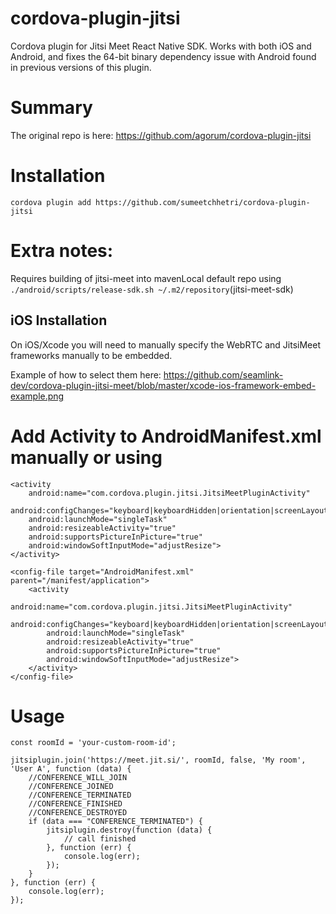 # cordova-plugin-jitsi
Cordova plugin for Jitsi Meet React Native SDK. Works with both iOS and Android, and fixes the 64-bit binary dependency issue with Android found in previous versions of this plugin.

# Summary 
The original repo is here: https://github.com/agorum/cordova-plugin-jitsi

# Installation
`cordova plugin add https://github.com/sumeetchhetri/cordova-plugin-jitsi`

# Extra notes:

Requires building of jitsi-meet into mavenLocal default repo using ``` ./android/scripts/release-sdk.sh ~/.m2/repository ```(jitsi-meet-sdk)

## iOS Installation
On iOS/Xcode you will need to manually specify the WebRTC and JitsiMeet frameworks manually to be embedded.

Example of how to select them here: https://github.com/seamlink-dev/cordova-plugin-jitsi-meet/blob/master/xcode-ios-framework-embed-example.png

# Add Activity to AndroidManifest.xml manually or using 
```
<activity
    android:name="com.cordova.plugin.jitsi.JitsiMeetPluginActivity"
    android:configChanges="keyboard|keyboardHidden|orientation|screenLayout|screenSize|smallestScreenSize"
    android:launchMode="singleTask"
    android:resizeableActivity="true"
    android:supportsPictureInPicture="true"
    android:windowSoftInputMode="adjustResize">
</activity>
```
```
<config-file target="AndroidManifest.xml" parent="/manifest/application">
    <activity
        android:name="com.cordova.plugin.jitsi.JitsiMeetPluginActivity"
        android:configChanges="keyboard|keyboardHidden|orientation|screenLayout|screenSize|smallestScreenSize"
        android:launchMode="singleTask"
        android:resizeableActivity="true"
        android:supportsPictureInPicture="true"
        android:windowSoftInputMode="adjustResize">
    </activity>
</config-file>

```

# Usage
```
const roomId = 'your-custom-room-id';

jitsiplugin.join('https://meet.jit.si/', roomId, false, 'My room', 'User A', function (data) {
    //CONFERENCE_WILL_JOIN
    //CONFERENCE_JOINED
    //CONFERENCE_TERMINATED
    //CONFERENCE_FINISHED
    //CONFERENCE_DESTROYED
    if (data === "CONFERENCE_TERMINATED") {
        jitsiplugin.destroy(function (data) {
            // call finished
        }, function (err) {
            console.log(err);
        });
    }
}, function (err) {
    console.log(err);
});
```
